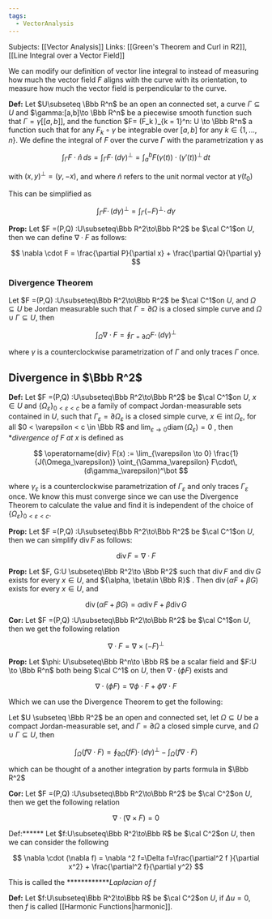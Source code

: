 ```yaml
---
tags:
  - VectorAnalysis
---
```

Subjects: [[Vector Analysis]] 
Links: [[Green's Theorem and Curl in R2]], [[Line Integral over a Vector Field]]

We can modify our definition of vector line integral to instead of measuring how much the vector field $F$ aligns with the curve with its orientation, to measure how much the vector field is perpendicular to the curve.

**********Def:********** Let $U\subseteq \Bbb R^n$ be an open an connected set, a curve $\Gamma \subseteq U$ and $\gamma:[a,b]\to \Bbb R^n$ be a piecewise smooth function such that $\Gamma = \gamma[[a,b]]$, and the function $F= (F_k )_{k = 1}^n: U \to \Bbb R^n$ a function such that for any $F_k \circ \gamma$ be integrable over $[a,b]$ for any $k \in \{1, \dots, n\}$. We define the integral of $F$ over the curve $\Gamma$ with the parametrization $\gamma$ as

$$ \int_\Gamma F\cdot \hat n \, ds = \int_\Gamma F\cdot \, (d\gamma)^\bot = \int_a^b F(\gamma(t))\cdot(\gamma'(t))^\bot \, dt $$

with $(x,y)^\bot = (y, -x)$, and where $\hat n$ refers to the unit normal vector at $\gamma(t_0)$

This can be simplified as

$$ \int_\Gamma F\cdot \, (d\gamma)^\bot = \int_\Gamma (-F)^\bot \cdot \, d\gamma $$

************Prop:************ Let $F =(P,Q) :U\subseteq\Bbb R^2\to\Bbb R^2$ be $\cal C^1$on $U$, then we can define $\nabla \cdot F$ as follows:

$$ \nabla \cdot F = \frac{\partial P}{\partial x} + \frac{\partial Q}{\partial y} $$

### Divergence Theorem

Let $F =(P,Q) :U\subseteq\Bbb R^2\to\Bbb R^2$ be $\cal C^1$on $U$, and $\Omega \subseteq U$ be Jordan measurable such that $\Gamma = \partial \Omega$ is a closed simple curve and $\Omega \cup \Gamma \subseteq U$, then

$$ \int_\Omega \nabla \cdot F = \oint_{\Gamma = \partial \Omega} F \cdot \, (d\gamma)^\bot $$

where $\gamma$ is a counterclockwise parametrization of $\Gamma$ and only traces $\Gamma$ once.

## Divergence in $\Bbb R^2$

********Def:******** Let $F =(P,Q) :U\subseteq\Bbb R^2\to\Bbb R^2$ be $\cal C^1$on $U$, $x \in U$ and $\{\Omega_\varepsilon\}_{0 < \varepsilon <c}$ be a family of compact Jordan-measurable sets contained in $U$, such that $\Gamma_\varepsilon = \partial \Omega_\varepsilon$ is a closed simple curve, $x \in \operatorname{int}\Omega_\varepsilon$, for all $0 < \varepsilon < c \in \Bbb R$ and $\lim_{\varepsilon\to 0} \operatorname{diam}(\Omega_\varepsilon) = 0$ , then *_divergence of $F$ at $x$_ is defined as

$$ \operatorname{div} F(x) := \lim_{\varepsilon \to 0} \frac{1}{J(\Omega_\varepsilon)} \oint_{\Gamma_\varepsilon} F\cdot\, (d\gamma_\varepsilon)^\bot $$

where $\gamma_ \varepsilon$ is a counterclockwise parametrization of $\Gamma_\varepsilon$ and only traces $\Gamma_\varepsilon$ once. We know this must converge since we can use the Divergence Theorem to calculate the value and find it is independent of the choice of $\{\Omega_\varepsilon\}_{0 < \varepsilon<c}$.

************Prop:************ Let $F =(P,Q) :U\subseteq\Bbb R^2\to\Bbb R^2$ be $\cal C^1$on $U$, then we can simplify $\operatorname{div} F$ as follows:

$$ \operatorname{div} F=\nabla \cdot F $$

************Prop:************ Let $F, G:U \subseteq\Bbb R^2\to \Bbb R^2$ such that $\operatorname{div} F$ and $\operatorname{div} G$ exists for every $x \in U$, and ${\alpha, \beta\in \Bbb R}$ . Then $\operatorname{div} (\alpha F + \beta G)$ exists for every $x \in U$, and

$$ \operatorname{div} (\alpha F + \beta G ) = \alpha \operatorname{div} F+ \beta \operatorname{div} G $$

**********Cor:********** Let $F =(P,Q) :U\subseteq\Bbb R^2\to\Bbb R^2$ be $\cal C^1$on $U$, then we get the following relation

$$ \nabla \cdot F = \nabla \times (-F)^\bot $$

**Prop:** Let $\phi: U\subseteq\Bbb R^n\to \Bbb R$ be a scalar field and $F:U \to \Bbb R^n$ both being $\cal C^1$ on $U$, then ${\nabla \cdot(\phi F)}$ exists and

$$ \nabla\cdot(\phi F) = \nabla \phi \cdot F + \phi\nabla \cdot F $$

Which we can use the Divergence Theorem to get the following:

Let $U \subseteq \Bbb R^2$ be an open and connected set, let $\Omega \subseteq U$ be a compact Jordan-measurable set, and $\Gamma = \partial \Omega$ a closed simple curve, and $\Omega \cup \Gamma \subseteq U$, then

$$ \int_\Omega (f \nabla \cdot F) = \oint_{\partial \Omega} (f F) \cdot\, (d\gamma)^\bot - \int_\Omega (f\nabla \cdot F) $$

which can be thought of a another integration by parts formula in $\Bbb R^2$

******Cor:****** Let $F =(P,Q) :U\subseteq\Bbb R^2\to\Bbb R^2$ be $\cal C^2$on $U$, then we get the following relation

$$ \nabla \cdot (\nabla \times F )= 0 $$

Def:****** Let $f:U\subseteq\Bbb R^2\to\Bbb R$ be $\cal C^2$on $U$, then we can consider the following

$$ \nabla \cdot (\nabla f) = \nabla ^2 f=\Delta f=\frac{\partial^2 f }{\partial x^2} + \frac{\partial^2 f}{\partial y^2} $$

This is called the ************_Laplacian of $f$_

**Def:** Let $f:U\subseteq\Bbb R^2\to\Bbb R$ be $\cal C^2$on $U$, if $\Delta u =0$, then $f$ is called [[Harmonic Functions|harmonic]]. 